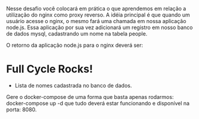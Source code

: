 Nesse desafio você colocará em prática o que aprendemos em relação a utilização do nginx como proxy reverso. A idéia principal é que quando um usuário acesse o nginx, o mesmo fará uma chamada em nossa aplicação node.js. Essa aplicação por sua vez adicionará um registro em nosso banco de dados mysql, cadastrando um nome na tabela people.

O retorno da aplicação node.js para o nginx deverá ser:

<h1>Full Cycle Rocks!</h1>

- Lista de nomes cadastrada no banco de dados.

Gere o docker-compose de uma forma que basta apenas rodarmos: docker-compose up -d que tudo deverá estar funcionando e disponível na porta: 8080.